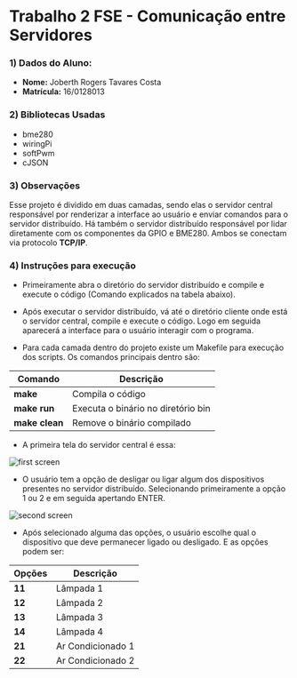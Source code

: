 # Trabalho 2 FSE - Comunicação entre Servidores 

### 1) Dados do Aluno:

- **Nome:** Joberth Rogers Tavares Costa
- **Matrícula:** 16/0128013

### 2) Bibliotecas Usadas

- bme280
- wiringPi
- softPwm
- cJSON

### 3) Observações

Esse projeto é dividido em duas camadas, sendo elas o servidor central responsável por renderizar a interface ao usuário e enviar comandos para o servidor distribuído. Há também o servidor distribuído responsável por lidar diretamente com os componentes da GPIO e BME280. Ambos se conectam via protocolo **TCP/IP**.

### 4) Instruções para execução

- Primeiramente abra o diretório do servidor distribuído e compile e execute o código (Comando explicados na tabela abaixo).

- Após executar o servidor distribuído, vá até o diretório cliente onde está o servidor central, compile e execute o código. Logo em seguida aparecerá a interface para o usuário interagir com o programa.

- Para cada camada dentro do projeto existe um Makefile para execução dos scripts. Os comandos principais dentro são:

| Comando         | Descrição                          |
|-----------------|------------------------------------|
| **make**        | Compila o código                   |
| **make run**    | Executa o binário no diretório bin |
| **make clean**  | Remove o binário compilado         |

- A primeira tela do servidor central é essa:

![first screen](https://i.imgur.com/PJlX88K.png)

- O usuário tem a opção de desligar ou ligar algum dos dispositivos presentes no servidor distribuído. Selecionando primeiramente a opção 1 ou 2 e em seguida apertando ENTER.

![second screen](https://i.imgur.com/PgBdhM2.png)

- Após selecionado alguma das opções, o usuário escolhe qual o dispositivo que deve permanecer ligado ou desligado. E as opções podem ser:

|   Opções   |  Descrição        |
|------------|-------------------|
|   **11**   | Lâmpada 1         |
|   **12**   | Lâmpada 2         |
|   **13**   | Lâmpada 3         |
|   **14**   | Lâmpada 4         |
|   **21**   | Ar Condicionado 1 |
|   **22**   | Ar Condicionado 2 |
